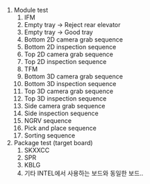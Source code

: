 1. Module test
	1. IFM
	2. Empty tray -> Reject rear elevator
	3. Empty tray -> Good tray
	4. Bottom 2D camera grab sequence
	5. Bottom 2D inspection sequence
	6. Top 2D camera grab sequence
	7. Top 2D inspection sequence
	8. TFM
	9. Bottom 3D camera grab sequence
	10. Bottom 3D inspection sequence
	11. Top 3D camera grab sequence
	12. Top 3D inspection sequence
	13. Side camera grab sequence
	14. Side inspection sequence
	15. NGRV sequence
	16. Pick and place sequence
	17. Sorting sequence
2. Package test (target board)
	1. SKXXCC
	2. SPR
	3. KBLG
	4. 기타 INTEL에서 사용하는 보드와 동일한 보드..

